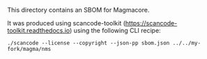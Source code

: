 This directory contains an SBOM for Magmacore.

It was produced using scancode-toolkit (https://scancode-toolkit.readthedocs.io) using the following CLI recipe:

`./scancode --license --copyright --json-pp sbom.json ../../my-fork/magma/nms`


